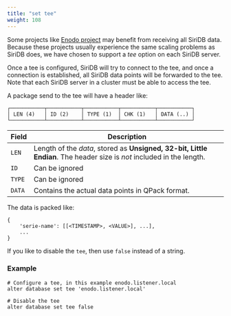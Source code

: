 ```yaml
---
title: "set tee"
weight: 108
---
```


Some projects like [Enodo project](../../../related_projects/enodo) may benefit from receiving all SiriDB data. Because these projects usually experience the same scaling problems as SiriDB does, we have chosen to support a *tee* option on each SiriDB server.

Once a tee is configured, SiriDB will try to connect to the tee, and once a connection is established, all SiriDB data points will be forwarded to the tee. Note that each SiriDB server in a cluster must be able to access the tee.

A package send to the tee will have a header like:

```none
┌───────────┬───────────┬───────────┬───────────┬───────────┐
│ LEN (4)   │ ID (2)    │ TYPE (1)  │ CHK (1)   │ DATA (..) │
└───────────┴───────────┴───────────┴───────────┴───────────┘
```

Field  | Description
-------|----------------
`LEN`  | Length of the *data*, stored as **Unsigned, 32-bit, Little Endian**. The header size is *not* included in the length.
`ID`   | Can be ignored
`TYPE` | Can be ignored
`DATA` | Contains the actual data points in QPack format.

The data is packed like:

```none
{
    'serie-name': [[<TIMESTAMP>, <VALUE>], ...],
    ...
}
```

If you like to disable the `tee`, then use `false` instead of a string.

### Example

    # Configure a tee, in this example enodo.listener.local
    alter database set tee 'enodo.listener.local'

    # Disable the tee
    alter database set tee false
